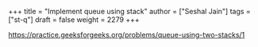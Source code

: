 +++
title = "Implement queue using stack"
author = ["Seshal Jain"]
tags = ["st-q"]
draft = false
weight = 2279
+++

<https://practice.geeksforgeeks.org/problems/queue-using-two-stacks/1>
